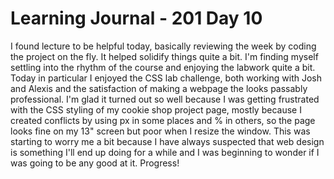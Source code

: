 # Learning Journal - 201 Day 10

I found lecture to be helpful today, basically reviewing the week by coding the project on the fly. It helped solidify things quite a bit. I'm finding myself settling into the rhythm of the course and enjoying the labwork quite a bit. Today in particular I enjoyed the CSS lab challenge, both working with Josh and Alexis and the satisfaction of making a webpage the looks passably professional. I'm glad it turned out so well because I was getting frustrated with the CSS styling of my cookie shop project page, mostly because I created conflicts by using px in some places and % in others, so the page looks fine on my 13" screen but poor when I resize the window. This was starting to worry me a bit because I have always suspected that web design is something I'll end up doing for a while and I was beginning to wonder if I was going to be any good at it. Progress!

